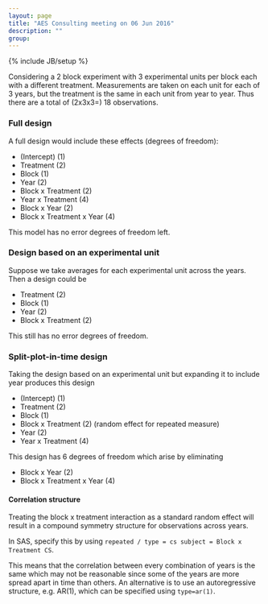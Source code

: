 ```yaml
---
layout: page
title: "AES Consulting meeting on 06 Jun 2016"
description: ""
group: 
---
```

{% include JB/setup %}

Considering a 2 block experiment with 3 experimental units per block each with a different treatment. 
Measurements are taken on each unit for each of 3 years, but the treatment is the same in each unit from year to year. 
Thus there are a total of (2x3x3=) 18 observations.

### Full design

A full design would include these effects (degrees of freedom):

- (Intercept) (1)
- Treatment (2)
- Block (1)
- Year (2)
- Block x Treatment (2)
- Year x Treatment (4)
- Block x Year (2)
- Block x Treatment x Year (4)

This model has no error degrees of freedom left. 


### Design based on an experimental unit

Suppose we take averages for each experimental unit across the years. 
Then a design could be 

- Treatment (2)
- Block (1)
- Year (2)
- Block x Treatment (2)

This still has no error degrees of freedom.


### Split-plot-in-time design

Taking the design based on an experimental unit but expanding it to include year produces this design

- (Intercept) (1)
- Treatment (2)
- Block (1)
- Block x Treatment (2) (random effect for repeated measure)
- Year (2)
- Year x Treatment (4)

This design has 6 degrees of freedom which arise by eliminating 

- Block x Year (2)
- Block x Treatment x Year (4)

#### Correlation structure

Treating the block x treatment interaction as a standard random effect will result in a compound symmetry structure for observations across years. 

In SAS, specify this by using `repeated / type = cs subject = Block x Treatment CS`. 

This means that the correlation between every combination of years is the same which may not be reasonable since some of the years are more spread apart in time than others. 
An alternative is to use an autoregressive structure, e.g. AR(1), which can be specified using `type=ar(1)`. 
